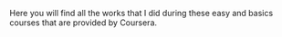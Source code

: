 Here you will find all the works that I did during these easy and basics courses that are provided by Coursera.
